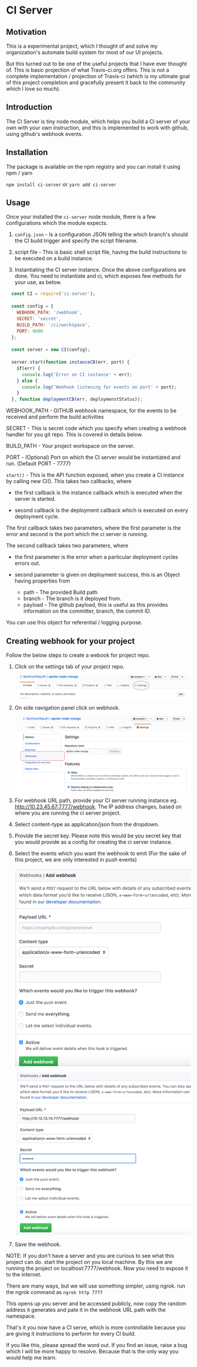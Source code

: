 # CI Server

## Motivation

This is a experimental project, which I thought of and solve my organization's automate build system for most of our UI projects.

But this turned out to be one of the useful projects that I have ever thought of. This is basic projection of what Travis-ci.org offers. This is not a complete implementation / projection of Travis-ci (which is my ultimate goal of this project completion and gracefully present it back to the community which I love so much).

## Introduction

The CI Server is tiny node module, which helps you build a CI server of your own with your own instruction, and this is implemented to work with github, using github's webhook events.

## Installation

The package is available on the npm registry and you can install it using npm / yarn

`npm install ci-server` or `yarn add ci-server`


## Usage

Once your installed the `ci-server` node module, there is a few configurations which the module expects.

1. `config.json` - Is a configuration JSON telling the which branch's should the CI build trigger and specify the script filename.

2. script file - This is basic shell script file, having the build instructions to be executed on a build instance.

3. Instantiating the CI server instance. Once the above configurations are done. You need to instantiate and ci, which exposes few methods for your use, as below.

```javascript
  const CI = require('ci-server');

  const config = {
    WEBHOOK_PATH: '/webhook',
    SECRET: 'secret',
    BUILD_PATH: '/ci/workspace',
    PORT: 9000
  };

  const server = new CI(config);

  server.start(function instanceCB(err, port) {
    if(err) {
      console.log('Error on CI instance' + err);
    } else {
      console.log('Webhook listening for events on port' + port);
    }
  }, function deploymentCB(err, deploymenstStatus));

```

WEBHOOK_PATH - GITHUB webhook namespace, for the events to be received and perform the build activities

SECRET - This is secret code which you specify when creating a webhook handler for you git repo. This is covered in details below.

BUILD_PATH - Your project workspace on the server.

PORT - (Optional) Port on which the CI server would be instantiated and run. (Default PORT - 7777)


`start()` - This is the API function exposed, when you create a CI instance by calling new CI(). This takes two callbacks, where

- the first callback is the instance callback which is executed when the server is started.

- second callback is the deployment callback which is executed on every deployment cycle.

The first callback takes two parameters, where the first parameter is the error and second is the port which the ci server is running.


The second callback takes two parameters, where

- the first parameter is the error when a particular deployment cycles errors out.

- second parameter is given on deployment success, this is an Object having properties from

  - path - The provided Build path
  - branch - The branch is it deployed from.
  - payload - The github payload, this is useful as this provides information on the committer, branch, the commit ID.

You can use this object for referential / logging purpose.


## Creating webhook for your project

Follow the below steps to create a webook for project repo.

1. Click on the settings tab of your project repo.
    
   ![Settings Settings Screen](/docs/settings.png)
   

2. On side navigation panel click on webhook.

   ![Nav Nav panel Screen](/docs/nav-panel.png)


3. For webhook URL path, provide your CI server running instance eg. http://10.23.45.67:7777/webhook. The IP address changes, based on where you are running the ci server project.

4. Select content-type as application/json from the dropdown.

5. Provide the secret key. Please note this would be you secret key that you would provide as a config for creating the ci server instance.

6. Select the events which you want the webhook to emit (For the sake of this project, we are only interested in push events)

   ![webhook Webhook form unfilled](/docs/webhook-form.png)

   ![webhook Webhook form filled Screen](/docs/webhook-form-filled.png)

7. Save the webhook.


NOTE: If you don't have a server and you are curious to see what this project can do. start the project on you local machine. By this we are running the project on localhost:7777/webhook. Now you need to expose it to the internet.

There are many ways, but we will use something simpler, using ngrok. run the ngrok command as `ngrok http 7777`

This opens up you server and be accessed publicly, now copy the random address it generates and pate it in the webhook URL path with the namespace.

That's it you now have a CI serve, which is more controllable because you are giving it instructions to perform for every CI build.


If you like this, please spread the word out. If you find an issue, raise a bug which I will be more happy to resolve. Because that is the only way you would help me learn.
